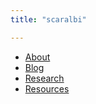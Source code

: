 ```yaml
---
title: "scaralbi"

---
```

* [About](/content/about/)
* [Blog](/content/posts/)
* [Research](/content/research/)  
* [Resources](/content/resources/)
